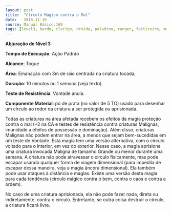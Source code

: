 ```yaml
---
layout: post
title:  "Círculo Mágico contra o Mal"
date:   2016-11-10
source: Manual Básico.169
tags: [level3, bardo, clerigo, druida, paladino, ranger, feiticeiro, mago, abjuracao]
---
```


**Abjuração de Nível 3**

**Tempo de Execução**: Ação Padrão

**Alcance**: Toque

**Área**: Emanação com 3m de raio centrada na criatura tocada;

**Duração**: 10 minutos ou 1 semana (veja texto).

**Teste de Resistência**: Vontade anula.

**Componente Material**: pó de prata (no valor de 5 TO) usado para desenhar um círculo ao redor da criatura a ser protegida ou aprisionada. 

Todas as criaturas na área afetada recebem os efeitos da magia proteção contra o mal (+2 na CA e testes de resistência contra criaturas Malignas, imunidade a efeitos de possessão e dominação). Além disso, criaturas Malignas não podem entrar na área, a menos que sejam bem-sucedidas em um teste de Vontade.
Esta magia tem uma versão alternativa, com o círculo voltado para o interior, em vez do exterior. Nesse caso, a magia aprisiona uma criatura invocada Maligna de tamanho Grande ou menor durante uma semana. A criatura não pode atravessar o círculo fisicamente, mas pode escapar usando qualquer forma de viagem dimensional (para impedila de escapar dessa maneira, veja a magia âncora dimensional). Ela também pode usar ataques à distância e magias.
Existe uma versão desta magia para cada tendência (círculo mágico contra o bem, contra o caos e contra a ordem).

No caso de uma criatura aprisionada, ela não pode fazer nada, direta ou indiretamente, contra o círculo. Entretanto, se outra coisa destruir o círculo, a criatura ficará livre.